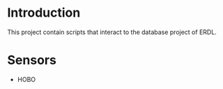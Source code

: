 # Introduction

This project contain scripts that interact to the database project of ERDL. 

# Sensors 

 * HOBO 